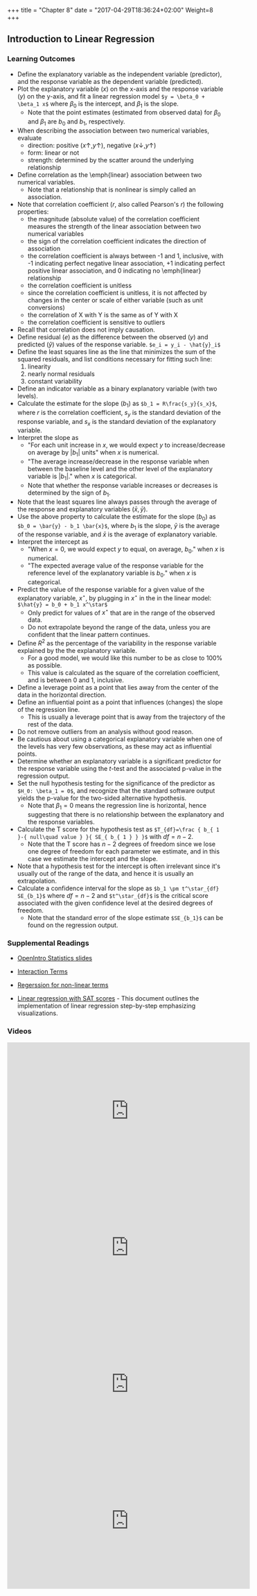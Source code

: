 +++
title = "Chapter 8"
date = "2017-04-29T18:36:24+02:00"
Weight=8
+++

<!-- 
See issue with underscores in MathJax equations here: https://gohugo.io/content-management/formats/#issues-with-markdown
The solution, put backticks (`) around the LaTeX equation
-->

<script type="text/x-mathjax-config">
MathJax.Hub.Config({
  tex2jax: {
    inlineMath: [['$','$'], ['\\(','\\)']],
    displayMath: [['$$','$$'], ['\[','\]']],
    processEscapes: true,
    processEnvironments: true,
    skipTags: ['script', 'noscript', 'style', 'textarea', 'pre'],
    TeX: { equationNumbers: { autoNumber: "AMS" },
         extensions: ["AMSmath.js", "AMSsymbols.js"] }
  }
});
</script>

<script type="text/javascript" async src="https://cdnjs.cloudflare.com/ajax/libs/mathjax/2.7.1/MathJax.js?config=TeX-MML-AM_CHTML">
</script>

## Introduction to Linear Regression

### Learning Outcomes

* Define the explanatory variable as the independent variable (predictor), and the response variable as the dependent variable (predicted).
* Plot the explanatory variable ($x$) on the x-axis and the response variable ($y$) on the y-axis, and fit a linear regression model
`$y = \beta_0 + \beta_1 x$`
where $\beta_0$ is the intercept, and $\beta_1$ is the slope.
    * Note that the point estimates (estimated from observed data) for $\beta_0$ and $\beta_1$ are $b_0$ and $b_1$, respectively.
* When describing the association between two numerical variables, evaluate
    * direction: positive ($x \uparrow, y \uparrow$), negative ($x \downarrow, y \uparrow$)
    * form: linear or not
    * strength: determined by the scatter around the underlying relationship
* Define correlation as the \emph{linear} association between two numerical variables.
    * Note that a relationship that is nonlinear is simply called an association.
* Note that correlation coefficient ($r$, also called Pearson's $r$) the following properties:
    * the magnitude (absolute value) of the correlation coefficient measures the strength of the linear association between two numerical variables
    * the sign of the correlation coefficient indicates the direction of association
    * the correlation coefficient is always between -1 and 1, inclusive, with -1 indicating perfect negative linear association, +1 indicating perfect positive linear association, and 0 indicating no \emph{linear} relationship
    * the correlation coefficient is unitless
    * since the correlation coefficient is unitless, it is not affected by changes in the center or scale of either variable (such as unit conversions)
    * the correlation of X with Y is the same as of Y with X 
    * the correlation coefficient is sensitive to outliers
* Recall that correlation does not imply causation.
* Define residual ($e$) as the difference between the observed ($y$) and predicted ($\hat{y}$) values of the response variable.
`$e_i = y_i - \hat{y}_i$`
* Define the least squares line as the line that minimizes the sum of the squared residuals, and list conditions necessary for fitting such line:
	1. linearity
	2. nearly normal residuals
	3. constant variability
* Define an indicator variable as a binary explanatory variable (with two levels).
* Calculate the estimate for the slope ($b_1$) as 
`$b_1 = R\frac{s_y}{s_x}$`,
where $r$ is the correlation coefficient, $s_y$ is the standard deviation of the response variable, and $s_x$ is the standard deviation of the explanatory variable.
* Interpret the slope as 
    * "For each unit increase in $x$, we would expect $y$ to increase/decrease on average by $|b_1|$ units" when $x$ is numerical.
    * "The average increase/decrease in the response variable when between the baseline level and the other level of the explanatory variable is $|b_1|$." when $x$ is categorical.
    * Note that whether the response variable increases or decreases is determined by the sign of $b_1$.
* Note that the least squares line always passes through the average of the response and explanatory variables ($\bar{x},\bar{y}$).
* Use the above property to calculate the estimate for the slope ($b_0$) as 
`$b_0 = \bar{y} - b_1 \bar{x}$`,
where $b_1$ is the slope, $\bar{y}$ is the average of the response variable, and $\bar{x}$ is the average of explanatory variable.
* Interpret the intercept as
    * "When $x = 0$, we would expect $y$ to equal, on average, $b_0$." when $x$ is numerical.
    * "The expected average value of the response variable for the reference level of the explanatory variable is $b_0$." when $x$ is categorical.
* Predict the value of the response variable for a given value of the explanatory variable, $x^\star$, by plugging in $x^\star$ in the in the linear model:
`$\hat{y} = b_0 + b_1 x^\star$`
    * Only predict for values of $x^\star$ that are in the range of the observed data.
    * Do not extrapolate beyond the range of the data, unless you are confident that the linear pattern continues.
* Define $R^2$ as the percentage of the variability in the response variable explained by the the explanatory variable.
    * For a good model, we would like this number to be as close to 100\% as possible.
    * This value is calculated as the square of the correlation coefficient, and is between 0 and 1, inclusive.
* Define a leverage point as a point that lies away from the center of the data in the horizontal direction.
* Define an influential point as a point that influences (changes) the slope of the regression line.
    * This is usually a leverage point that is away from the trajectory of the rest of the data.
* Do not remove outliers from an analysis without good reason.
* Be cautious about using a categorical explanatory variable when one of the levels has very few observations, as these may act as influential points.
* Determine whether an explanatory variable is a significant predictor for the response variable using the $t$-test and the associated p-value in the regression output.
* Set the null hypothesis testing for the significance of the predictor as `$H_0: \beta_1 = 0$`, and recognize that the standard software output yields the p-value for the two-sided alternative hypothesis.
    * Note that $\beta_1 = 0$ means the regression line is horizontal, hence suggesting that there is no relationship between the explanatory and the response variables.
* Calculate the T score for the hypothesis test as
`$T_{df}=\frac { b_{ 1 }-{ null\quad value } }{ SE_{ b_{ 1 } } }$`
with $df = n - 2$.
    * Note that the T score has $n - 2$ degrees of freedom since we lose one degree of freedom for each parameter we estimate, and in this case we estimate the intercept and the slope.
* Note that a hypothesis test for the intercept is often irrelevant since it's usually out of the range of the data, and hence it is usually an extrapolation.
* Calculate a confidence interval for the slope as
`$b_1 \pm t^\star_{df} SE_{b_1}$`
where $df = n - 2$ and `$t^\star_{df}$` is the critical score associated with the given confidence level at the desired degrees of freedom.
    * Note that the standard error of the slope estimate `$SE_{b_1}$` can be found on the regression output.


### Supplemental Readings

* [OpenIntro Statistics slides](https://github.com/jbryer/DATA606Spring2020/blob/master/Slides/OpenIntro/chp8.pdf)

* [Interaction Terms](https://www.openintro.org/download.php?file=stat_extra_interaction_effects&referrer=/stat/textbook.php)

* [Regerssion for non-linear terms](https://www.openintro.org/download.php?file=stat_extra_nonlinear_relationships&referrer=/stat/textbook.php)

* [Linear regression with SAT scores](https://htmlpreview.github.io/?https://github.com/jbryer/DATA606Fall2019/blob/master/Pages/Linear_Regression_SAT.html) - This document outlines the implementation of linear regression step-by-step emphasizing visualizations.


### Videos

<iframe width="560" height="315" src="https://www.youtube.com/embed/mPvtZhdPBhQ" frameborder="0" allow="accelerometer; autoplay; encrypted-media; gyroscope; picture-in-picture" allowfullscreen></iframe>

<iframe width="560" height="315" src="https://www.youtube.com/embed/z8DmwG2G4Qc" frameborder="0" allow="accelerometer; autoplay; encrypted-media; gyroscope; picture-in-picture" allowfullscreen></iframe>

<iframe width="560" height="315" src="https://www.youtube.com/embed/jZEKAlo1E54" frameborder="0" allow="accelerometer; autoplay; encrypted-media; gyroscope; picture-in-picture" allowfullscreen></iframe>

<iframe width="560" height="315" src="https://www.youtube.com/embed/depiT-hTaGA" frameborder="0" allow="accelerometer; autoplay; encrypted-media; gyroscope; picture-in-picture" allowfullscreen></iframe>


